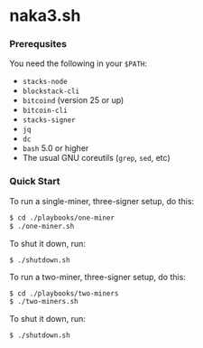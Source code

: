 # naka3.sh

### Prerequsites

You need the following in your `$PATH`:

* `stacks-node`
* `blockstack-cli`
* `bitcoind` (version 25 or up)
* `bitcoin-cli`
* `stacks-signer`
* `jq`
* `dc`
* `bash` 5.0 or higher
* The usual GNU coreutils (`grep`, `sed`, etc)

### Quick Start

To run a single-miner, three-signer setup, do this:

```bash
$ cd ./playbooks/one-miner
$ ./one-miner.sh
```

To shut it down, run:

```
$ ./shutdown.sh
```

To run a two-miner, three-signer setup, do this:

```bash
$ cd ./playbooks/two-miners
$ ./two-miners.sh
```

To shut it down, run:

```
$ ./shutdown.sh
```

